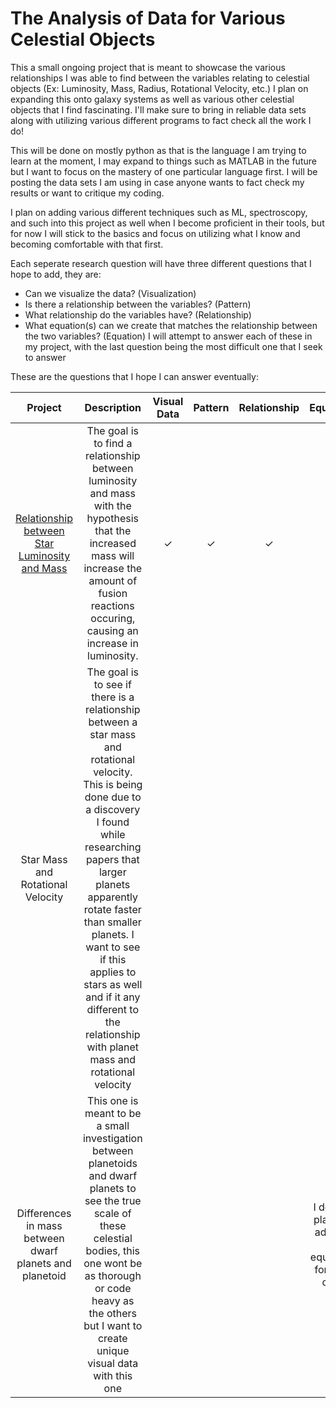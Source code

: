 # The Analysis of Data for Various Celestial Objects 

This a small ongoing project that is meant to showcase the various relationships I was able to find between the variables relating to celestial objects (Ex: Luminosity, Mass, Radius, Rotational Velocity, etc.) I plan on expanding this onto galaxy systems as well as various other celestial objects that I find fascinating. I'll make sure to bring in reliable data sets along with utilizing various different programs to fact check all the work I do!

This will be done on mostly python as that is the language I am trying to learn at the moment, I may expand to things such as MATLAB in the future but I want to focus on the mastery of one particular language first. I will be posting the data sets I am using in case anyone wants to fact check my results or want to critique my coding.

I plan on adding various different techniques such as ML, spectroscopy, and such into this project as well when I become proficient in their tools, but for now I will stick to the basics and focus on utilizing what I know and becoming comfortable with that first.

Each seperate research question will have three different questions that I hope to add, they are:
- Can we visualize the data? (Visualization)
- Is there a relationship between the variables? (Pattern)
- What relationship do the variables have? (Relationship)
- What equation(s) can we create that matches the relationship between the two variables? (Equation)
I will attempt to answer each of these in my project, with the last question being the most difficult one that I seek to answer

These are the questions that I hope I can answer eventually:

|Project|Description|Visual Data|Pattern|Relationship|Equation|
|:---:|:---:|:---:|:---:|:---:|:---:|
|[Relationship between Star Luminosity and Mass](https://github.com/HumanoidGorilla/Data-Analysis-of-Celestial-Objects/blob/main/Relationship_between_Star_Luminosity_and_Mass.ipynb)| The goal is to find a relationship between luminosity and mass with the hypothesis that the increased mass will increase the amount of fusion reactions occuring, causing an increase in luminosity.| ✓ | ✓ |✓ | |
|Star Mass and Rotational Velocity| The goal is to see if there is a relationship between a star mass and rotational velocity. This is being done due to a discovery I found while researching papers that larger planets apparently rotate faster than smaller planets. I want to see if this applies to stars as well and if it any different to the relationship with planet mass and rotational velocity| | | | |
|Differences in mass between dwarf planets and planetoid|This one is meant to be a small investigation between planetoids and dwarf planets to see the true scale of these celestial bodies, this one wont be as thorough or code heavy as the others but I want to create unique visual data with this one| | | |I do not plan on adding an equation for this one|



